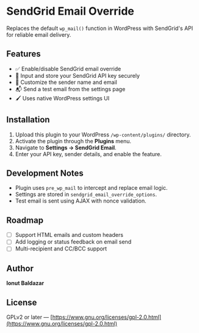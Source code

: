 # SendGrid Email Override

Replaces the default `wp_mail()` function in WordPress with SendGrid's API for reliable email delivery.

## Features

- ✅ Enable/disable SendGrid email override
- 🔑 Input and store your SendGrid API key securely
- 📨 Customize the sender name and email
- 📬 Send a test email from the settings page
- 🖌️ Uses native WordPress settings UI

## Installation

1. Upload this plugin to your WordPress `/wp-content/plugins/` directory.
2. Activate the plugin through the **Plugins** menu.
3. Navigate to **Settings → SendGrid Email**.
4. Enter your API key, sender details, and enable the feature.

## Development Notes

- Plugin uses `pre_wp_mail` to intercept and replace email logic.
- Settings are stored in `sendgrid_email_override_options`.
- Test email is sent using AJAX with nonce validation.

## Roadmap

- [ ] Support HTML emails and custom headers
- [ ] Add logging or status feedback on email send
- [ ] Multi-recipient and CC/BCC support

## Author

**Ionut Baldazar**

## License

GPLv2 or later — [https://www.gnu.org/licenses/gpl-2.0.html](https://www.gnu.org/licenses/gpl-2.0.html)
